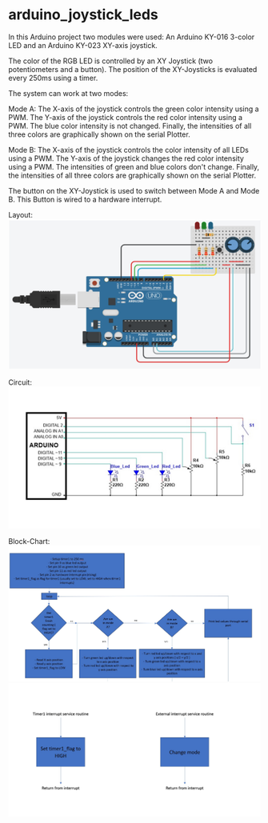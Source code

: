 # arduino_joystick_leds
In this Arduino project two modules were used:
An Arduino KY-016 3-color LED and an Arduino KY-023 XY-axis joystick.

The color of the RGB LED is controlled by an XY Joystick (two potentiometers and a button).
The position of the XY-Joysticks is evaluated every 250ms using a timer.

The system can work at two modes:

Mode A:
	The X-axis of the joystick controls the green color intensity using a PWM.
	The Y-axis of the joystick controls the red color intensity using a PWM.
	The blue color intensity is not changed. 
	Finally, the intensities of all three colors are graphically shown on the serial Plotter.
	
Mode B:
	The X-axis of the joystick controls the color intensity of all LEDs using a PWM.
	The Y-axis of the joystick changes the red color intensity using a PWM. The intensities of green and blue colors don't change. 
	Finally, the intensities of all three colors are graphically shown on the serial Plotter.
	
The button on the XY-Joystick is used to switch between Mode A and Mode B. 
This Button is wired to a hardware interrupt.


Layout:
![](images/layout.jpg)


Circuit:
![](images/Circuit.jpg)


Block-Chart:
![](images/Block-Chart.jpg)
![](images/Block-Char1t.jpg)

